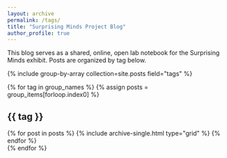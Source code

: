 ```yaml
---
layout: archive
permalink: /tags/
title: "Surprising Minds Project Blog"
author_profile: true
---
```

This blog serves as a shared, online, open lab notebook for the Surprising Minds exhibit. Posts are organized by tag below. 

{% include group-by-array collection=site.posts field="tags" %}

{% for tag in group_names %}
  {% assign posts = group_items[forloop.index0] %}
  <h2 id="{{ tag | slugify }}" class="archive__subtitle">{{ tag }}</h2>
  <div class="grid__wrapper">
    {% for post in posts %}
      {% include archive-single.html type="grid" %}
    {% endfor %}
  </div>
{% endfor %}
